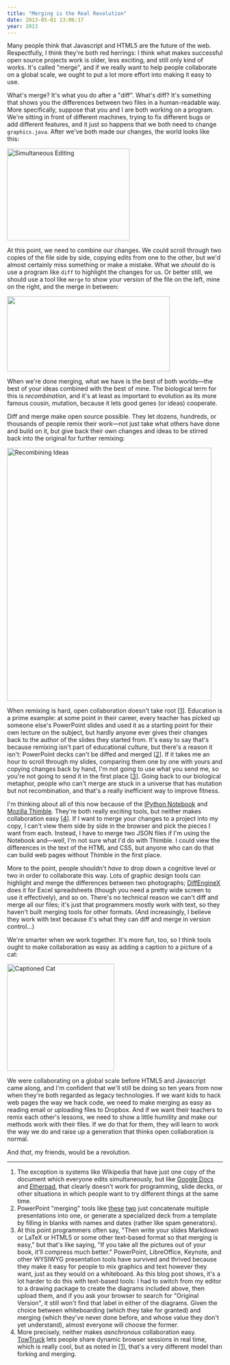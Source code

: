 ```yaml
---
title: "Merging is the Real Revolution"
date: 2013-05-01 13:06:17
year: 2013
---
```

<p>Many people think that Javascript and HTML5 are the future of the web. Respectfully, I think they're both red herrings: I think what makes successful open source projects work is older, less exciting, and still only kind of works. It's called "merge", and if we really want to help people collaborate on a global scale, we ought to put a lot more effort into making it easy to use.</p>
<p>What's merge? It's what you do after a "diff". What's diff? It's something that shows you the differences between two files in a human-readable way. More specifically, suppose that you and I are both working on a program. We're sitting in front of different machines, trying to fix different bugs or add different features, and it just so happens that we both need to change <code>graphics.java</code>. After we've both made our changes, the world looks like this:</p>
<p><img title="simultaneous_editing" src="{{site.github.url}}/files/2013/05/simultaneous_editing.png" alt="Simultaneous Editing" width="286" height="215" /></p>
<p>At this point, we need to combine our changes. We could scroll through two copies of the file side by side, copying edits from one to the other, but we'd almost certainly miss something or make a mistake. What we <em>should</em> do is use a program like <code>diff</code> to highlight the changes for us. Or better still, we should use a tool like <code>merge</code> to show your version of the file on the left, mine on the right, and the merge in between:</p>
<p><a href="http://meldmerge.org/images/meld-mary.png"><img title="meld-mary" src="{{site.github.url}}/files/2013/05/meld-mary.png" alt="" width="380" height="176" /></a></p>
<p>When we're done merging, what we have is the best of both worlds&mdash;the best of your ideas combined with the best of mine. The biological term for this is <em>recombination</em>, and it's at least as important to evolution as its more famous cousin, mutation, because it lets good genes (or ideas) cooperate.</p>
<p>Diff and merge make open source possible. They let dozens, hundreds, or thousands of people remix their work&mdash;not just take what others have done and build on it, but give back their own changes and ideas to be stirred back into the original for further remixing:</p>
<p><img title="recombining_ideas" src="{{site.github.url}}/files/2013/05/recombining_ideas.png" alt="Recombining Ideas" width="477" height="591" /></p>
<p>When remixing is hard, open collaboration doesn't take root [<a href="#footnote-1">1</a>]. Education is a prime example: at some point in their career, every teacher has picked up someone else's PowerPoint slides and used it as a starting point for their own lecture on the subject, but hardly anyone ever gives their changes back to the author of the slides they started from. It's easy to say that's because remixing isn't part of educational culture, but there's a reason it isn't: PowerPoint decks can't be diffed and merged [<a href="#footnote-2">2</a>]. If it takes me an hour to scroll through my slides, comparing them one by one with yours and copying changes back by hand, I'm not going to use what you send me, so you're not going to send it in the first place [<a href="#footnote-3">3</a>]. Going back to our biological metaphor, people who can't merge are stuck in a universe that has mutation but not recombination, and that's a really inefficient way to improve fitness.</p>
<p>I'm thinking about all of this now because of the <a href="http://ipython.org/notebook.html">IPython Notebook</a> and <a href="https://thimble.webmaker.org/">Mozilla Thimble</a>. They're both really exciting tools, but neither makes collaboration easy [<a href="#footnote-4">4</a>]. If I want to merge your changes to a project into my copy, I can't view them side by side in the browser and pick the pieces I want from each. Instead, I have to merge two JSON files if I'm using the Notebook and&mdash;well, I'm not sure what I'd do with Thimble. I could view the differences in the text of the HTML and CSS, but anyone who can do that can build web pages without Thimble in the first place.</p>
<p>More to the point, people shouldn't <em>have to</em> drop down a cognitive level or two in order to collaborate this way. Lots of graphic design tools can highlight and merge the differences between two photographs; <a href="http://www.florencesoft.com/compare-excel-workbooks-differences.html">DiffEngineX</a> does it for Excel spreadsheets (though you need a pretty wide screen to use it effectively), and so on. There's no technical reason we can't diff and merge all our files; it's just that programmers mostly work with text, so they haven't built merging tools for other formats. (And increasingly, I believe they work with text because it's what they can diff and merge in version control...)</p>
<p>We're smarter when we work together. It's more fun, too, so I think tools ought to make collaboration as easy as adding a caption to a picture of a cat:</p>
<p><a href="http://cdn.smosh.com/sites/default/files/bloguploads/caption-cat-winner-dot.jpg"><img title="caption-cat-winner-dot" src="{{site.github.url}}/files/2013/05/caption-cat-winner-dot.jpg" alt="Captioned Cat" width="250" height="250" /></a></p>
<p>We were collaborating on a global scale before HTML5 and Javascript came along, and I'm confident that we'll still be doing so ten years from now when they're both regarded as legacy technologies. If we want kids to hack web pages the way we hack code, we need to make merging as easy as reading email or uploading files to Dropbox. And if we want their teachers to remix each other's lessons, we need to show a little humility and make our methods work with their files. If we do that for them, they will learn to work the way we do and raise up a generation that thinks open collaboration is normal.</p>
<p>And <em>that</em>, my friends, would be a revolution.</p>
<hr />
<ol>
	<li id="footnote-1">The exception is systems like Wikipedia that have just one copy of the document which everyone edits simultaneously, but like <a href="http://docs.google.com">Google Docs</a> and <a href="http://etherpad.org/">Etherpad</a>, that clearly doesn't work for programming, slide decks, or other situations in which people want to try different things at the same time.</li>
	<li id="footnote-2">PowerPoint "merging" tools like <a href="http://www.softpedia.com/get/Office-tools/Other-Office-Tools/MS-Powerpoint-Join-Merge-Combine-Multiple-Presentations-Software.shtml">these</a> <a href="http://www.pptools.com/merge/index.html">two</a> just concatenate multiple presentations into one, or generate a specialized deck from a template by filling in blanks with names and dates (rather like spam generators).</li>
	<li id="footnote-3">At this point programmers often say, "Then write your slides Markdown or LaTeX or HTML5 or some other text-based format so that merging is easy," but that's like saying, "If you take all the pictures out of your book, it'll compress much better." PowerPoint, LibreOffice, Keynote, and other WYSIWYG presentation tools have survived and thrived because they make it easy for people to mix graphics and text however they want, just as they would on a whiteboard. As this blog post shows, it's a lot harder to do this with text-based tools: I had to switch from my editor to a drawing package to create the diagrams included above, then upload them, and if you ask your browser to search for "Original Version", it still won't find that label in either of the diagrams. Given the choice between whiteboarding (which they take for granted) and merging (which they've never done before, and whose value they don't yet understand), almost everyone will choose the former.</li>
	<li id="footnote-4">More precisely, neither makes <em>asnchronous</em> collaboration easy. <a href="https://towtruck.mozillalabs.com/">TowTruck</a> lets people share dynamic browser sessions in real time, which is really cool, but as noted in [<a href="#footnote-1">1</a>], that's a very different model than forking and merging.</li>
</ol>
